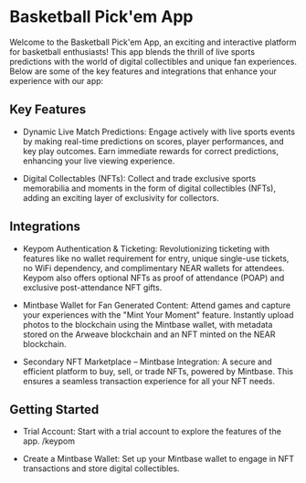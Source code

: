 # Basketball Pick'em App
Welcome to the Basketball Pick'em App, an exciting and interactive platform for basketball enthusiasts! This app blends the thrill of live sports predictions with the world of digital collectibles and unique fan experiences. Below are some of the key features and integrations that enhance your experience with our app:

## Key Features
- Dynamic Live Match Predictions: Engage actively with live sports events by making real-time predictions on scores, player performances, and key play outcomes. Earn immediate rewards for correct predictions, enhancing your live viewing experience.

- Digital Collectables (NFTs): Collect and trade exclusive sports memorabilia and moments in the form of digital collectibles (NFTs), adding an exciting layer of exclusivity for collectors.


## Integrations
- Keypom Authentication & Ticketing: Revolutionizing ticketing with features like no wallet requirement for entry, unique single-use tickets, no WiFi dependency, and complimentary NEAR wallets for attendees. Keypom also offers optional NFTs as proof of attendance (POAP) and exclusive post-attendance NFT gifts.

- Mintbase Wallet for Fan Generated Content: Attend games and capture your experiences with the "Mint Your Moment" feature. Instantly upload photos to the blockchain using the Mintbase wallet, with metadata stored on the Arweave blockchain and an NFT minted on the NEAR blockchain.

- Secondary NFT Marketplace – Mintbase Integration: A secure and efficient platform to buy, sell, or trade NFTs, powered by Mintbase. This ensures a seamless transaction experience for all your NFT needs.

## Getting Started
- Trial Account: Start with a trial account to explore the features of the app. 
/keypom

- Create a Mintbase Wallet: Set up your Mintbase wallet to engage in NFT transactions and store digital collectibles.